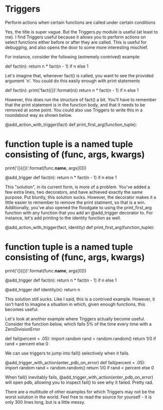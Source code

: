 # Triggers
Perform actions when certain functions are called under certain conditions

Yes, the title is super vague. But the Triggers.py module is useful (at least to me).
I find Triggers useful because it allows you to perform actions on select functions either before or after 
they are called. This is useful for debugging, and also opens the door to some more
interesting mischief.

For instance, consider the following (extremely contrived) example:

def fact(n):
  return n * fact(n - 1) if n else 1
    
Let's imagine that, whenever fact() is called, you want to see the provided argument 'n'. 
You could do this easily enough with print statements

def fact(n):
  print('fact({})'.format(n))
  return n * fact(n - 1) if n else 1
     
However, this does run the structure of fact() a bit. You'll have to remember that the print 
statement is in the function body, and that it needs to be removed at some point. 
You could also use Triggers to write this in a roundabout way as shown below.

@add_action_with_trigger(fact)
def print_first_arg(function_tuple):
  # function tuple is a named tuple consisting of (func, args, kwargs)
  print('{}({})'.format(func.__name__, args[0]))
  
@add_trigger
def fact(n):
  return n * fact(n - 1) if n else 1
  
This "solution", in its current form, is more of a problem. You've added a few extra lines, two decorators, and have
achieved exactly the same purpose. Put bluntly, this solution sucks. However, the decorator makes it a little
easier to remember to remove the print statment, so that is a win. Additionally, you've also opened the floodgate to 
using the print_first_arg function with any function that you add an @add_trigger decorator to. For instance, let's
add printing to the identity function as well.

@add_action_with_trigger(fact, identity)
def print_first_arg(function_tuple):
  # function tuple is a named tuple consisting of (func, args, kwargs)
  print('{}({})'.format(func.__name__, args[0]))
  
@add_trigger
def fact(n):
  return n * fact(n - 1) if n else 1
  
@add_trigger
def identity(n):
  return n

This solution still sucks. Like I said, this is a contrived example. However, it isn't hard to imagine a situation in which, given
enough functions, this becomes useful. 

Let's look at another example where Triggers actually become useful. Consider the function below, which fails 5% of the time every time
with a ZeroDivisionError

def fail(percent = .05):
  import random
  rand = random.random()
  return 1/0 if rand < percent else 0

We can use triggers to jump into fail() selectively when it fails.

@add_trigger_with_action(enter_pdb_on_error)
def fail(percent = .05):
  import random
  rand = random.random()
  return 1/0 if rand < percent else 0

When fail() inevitably fails, @add_trigger_with_action(enter_pdb_on_error) will open pdb, allowing you to inspect fail() to see why it failed. 
Pretty rad.

There are a multitude of other examples for which Triggers may not be the worst solution in the world. Feel free to read the source for yourself - 
it is only 300 lines long, but is a little messy. 
